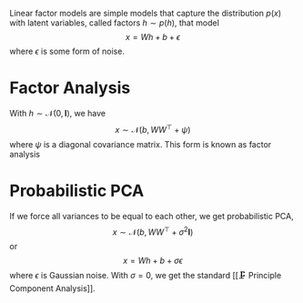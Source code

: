 Linear factor models are simple models that capture the distribution $p(x)$ with latent variables, called factors $h \sim p(h)$, that model $$x = Wh + b + \epsilon$$ where $\epsilon$ is some form of noise.

# Factor Analysis
With $h \sim \mathcal{N}(0, \mathbf{I})$, we have $$x \sim \mathcal{N}(b, WW^\top + \psi)$$ where $\psi$ is a diagonal covariance matrix. This form is known as factor analysis

# Probabilistic PCA
If we force all variances to be equal to each other, we get probabilistic PCA, $$x \sim \mathcal{N}(b, WW^\top + \sigma^2 \mathbf{I})$$ or $$x = Wh + b + \sigma \epsilon$$ where $\epsilon$ is Gaussian noise. With $\sigma = 0$, we get the standard [[🗜️ Principle Component Analysis]].